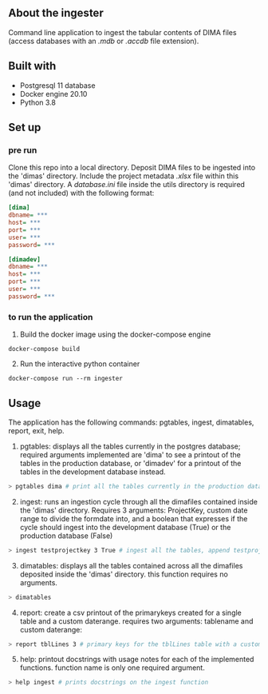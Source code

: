   ## About the ingester

Command line application to ingest the tabular contents of DIMA files (access databases with an _.mdb_ or _.accdb_ file extension).

## Built with

* Postgresql 11 database
* Docker engine 20.10
* Python 3.8

## Set up

### pre run
Clone this repo into a local directory. Deposit DIMA files to be ingested into the 'dimas' directory. Include the project metadata _.xlsx_ file within this 'dimas' directory. A _database.ini_ file inside the utils directory is required (and not included) with the following format:
```ini
[dima]
dbname= ***
host= ***
port= ***
user= ***
password= ***

[dimadev]
dbname= ***
host= ***
port= ***
user= ***
password= ***

```
### to run the application

1. Build the docker image using the docker-compose engine
```
docker-compose build
```
2. Run the interactive python container
```
docker-compose run --rm ingester
```

## Usage
The application has the following commands: pgtables, ingest, dimatables, report, exit, help.
1. pgtables: displays all the tables currently in the postgres database; required arguments implemented are 'dima' to see a printout of the tables in the production database, or 'dimadev' for a printout of the tables in the development database instead.
```sh
> pgtables dima # print all the tables currently in the production database
```
2. ingest: runs an ingestion cycle through all the dimafiles contained inside the 'dimas' directory. Requires 3 arguments: ProjectKey, custom date range to divide the formdate into, and a boolean that expresses if the cycle should ingest into the development database (True) or the production database (False)
```sh
> ingest testprojectkey 3 True # ingest all the tables, append testprojeckey as a projectkey with a 3 day custom daterange into the development database.
```
3. dimatables: displays all the tables contained across all the dimafiles deposited inside the 'dimas' directory. this function requires no arguments.
```sh
> dimatables
```
4. report: create a csv printout of the primarykeys created for a single table and a custom daterange. requires two arguments: tablename and custom daterange:
```sh
> report tblLines 3 # primary keys for the tblLines table with a custom daterange of 3 days.
```

5. help: printout docstrings with usage notes for each of the implemented functions. function name is only one required argument.
```sh
> help ingest # prints docstrings on the ingest function
```
